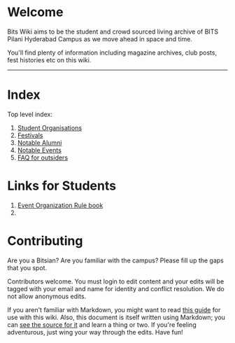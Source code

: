 <!-- TITLE: Home -->
<!-- SUBTITLE: Welcome to Bits Wiki -->

# Welcome
Bits Wiki aims to be the  student and crowd sourced living archive of BITS Pilani Hyderabad Campus as we move ahead in space and time.

<!--![Bits Pilani Hyderabad Campus Hyderabad](/uploads/bits-pilani-hyderabad-campus-hyderabad.jpg "Bits Pilani Hyderabad Campus Hyderabad")-->

You'll find plenty of information including magazine archives, club posts, fest histories etc on this wiki.


-----

# Index

Top level index:

1. [Student Organisations](/orgs)
2. [Festivals](/fests)
3. [Notable Alumni](/alumni)
4. [Notable Events](/events)
5. [FAQ for outsiders](/faq)

# Links for Students
1. [Event Organization Rule book](/rulebooks/event-organization)
2. 
# Contributing

Are you a Bitsian? Are you familiar with the campus? Please fill up the gaps that you spot.

Contributors welcome. You must login to edit content and your edits will be tagged with your email and name for identity and conflict resolution. We do not allow anonymous edits.


If you aren't familiar with Markdown, you might want to read [this guide](https://docs.requarks.io/wiki/user-guide/markdown-syntax) for use with this wiki. Also, this document is itself written using Markdown; you can [see the source for it](/source/home) and learn a thing or two. If you're feeling adventurous, just wing your way through the edits. Have fun!
